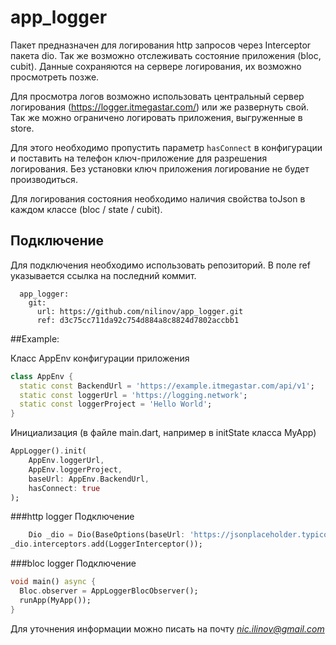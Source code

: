 # app_logger

Пакет предназначен для логирования http запросов через Interceptor пакета dio.
Так же возможно отслеживать состояние приложения (bloc, cubit).
Данные сохраняются на сервере логирования, их возможно просмотреть позже.

Для просмотра логов возможно использовать центральный сервер логирования (https://logger.itmegastar.com/) или же развернуть свой.
Так же можно ограничено логировать приложения, выгруженные в store.

Для этого необходимо пропустить параметр `hasConnect` в конфигурации и поставить на телефон ключ-приложение для разрешения логирования.
Без установки ключ приложения логирование не будет производиться.

Для логирования состояния необходимо наличия свойства toJson в каждом классе (bloc / state / cubit).

## Подключение
Для подключения необходимо использовать репозиторий.
В поле ref указывается ссылка на последний коммит.

```
  app_logger:
    git:
      url: https://github.com/nilinov/app_logger.git
      ref: d3c75cc711da92c754d884a8c8824d7802accbb1
```

##Example:

Класс AppEnv конфигурации приложения
```dart
class AppEnv {
  static const BackendUrl = 'https://example.itmegastar.com/api/v1';
  static const loggerUrl = 'https://logging.network';
  static const loggerProject = 'Hello World';
}
```

Инициализация (в файле main.dart, например в initState класса MyApp)
```dart
AppLogger().init(
    AppEnv.loggerUrl,
    AppEnv.loggerProject,
    baseUrl: AppEnv.BackendUrl,
    hasConnect: true
);
```

###http logger
Подключение
```dart
    Dio _dio = Dio(BaseOptions(baseUrl: 'https://jsonplaceholder.typicode.com'));
_dio.interceptors.add(LoggerInterceptor());
```

###bloc logger
Подключение
```dart
void main() async {
  Bloc.observer = AppLoggerBlocObserver();
  runApp(MyApp());
}
```

Для уточнения информации можно писать на почту *nic.ilinov@gmail.com*
